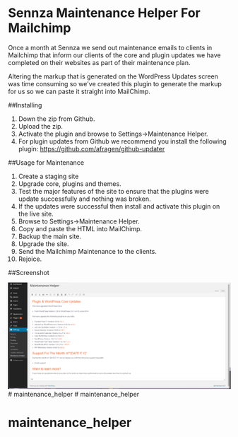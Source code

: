 # Sennza Maintenance Helper For Mailchimp

Once a month at Sennza we send out maintenance emails to clients in Mailchimp that inform our clients of the core and plugin updates we have completed on their websites as part of their maintenance plan.

Altering the markup that is generated on the WordPress Updates screen was time consuming so we've created this plugin to generate the markup for us so we can paste it straight into MailChimp.

##Installing

1. Down the zip from Github.
2. Upload the zip.
3. Activate the plugin and browse to Settings->Maintenance Helper.
4. For plugin updates from Github we recommend you install the following plugin: https://github.com/afragen/github-updater

##Usage for Maintenance

1. Create a staging site
2. Upgrade core, plugins and themes.
3. Test the major features of the site to ensure that the plugins were update successfully and nothing was broken.
4. If the updates were successful then install and activate this plugin on the live site.
5. Browse to Settings->Maintenance Helper.
6. Copy and paste the HTML into MailChimp.
7. Backup the main site.
8. Upgrade the site.
9. Send the Mailchimp Maintenance to the clients.
10. Rejoice.

##Screenshot

![Screenshot](screenshot.png?raw=true "Screenshot")#   m a i n t e n a n c e _ h e l p e r 
 
 # maintenance_helper
# maintenance_helper
